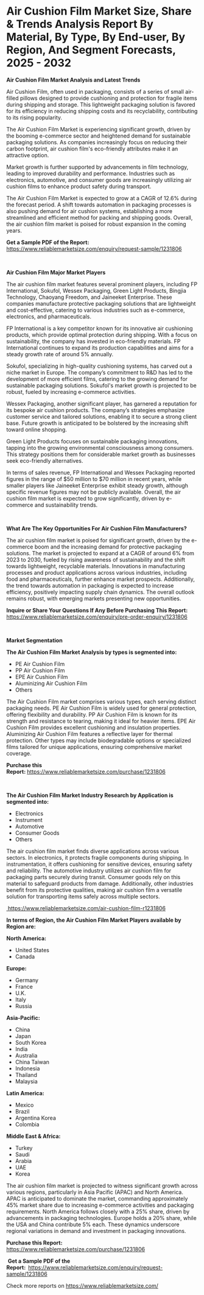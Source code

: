 <p><h1>Air Cushion Film Market Size, Share & Trends Analysis Report By Material, By Type, By End-user, By Region, And Segment Forecasts, 2025 - 2032</h1></p><p><strong>Air Cushion Film Market Analysis and Latest Trends</strong></p>
<p><p>Air Cushion Film, often used in packaging, consists of a series of small air-filled pillows designed to provide cushioning and protection for fragile items during shipping and storage. This lightweight packaging solution is favored for its efficiency in reducing shipping costs and its recyclability, contributing to its rising popularity. </p><p>The Air Cushion Film Market is experiencing significant growth, driven by the booming e-commerce sector and heightened demand for sustainable packaging solutions. As companies increasingly focus on reducing their carbon footprint, air cushion film's eco-friendly attributes make it an attractive option. </p><p>Market growth is further supported by advancements in film technology, leading to improved durability and performance. Industries such as electronics, automotive, and consumer goods are increasingly utilizing air cushion films to enhance product safety during transport. </p><p>The Air Cushion Film Market is expected to grow at a CAGR of 12.6% during the forecast period. A shift towards automation in packaging processes is also pushing demand for air cushion systems, establishing a more streamlined and efficient method for packing and shipping goods. Overall, the air cushion film market is poised for robust expansion in the coming years.</p></p>
<p><strong>Get a Sample PDF of the Report:&nbsp;</strong> <a href="https://www.reliablemarketsize.com/enquiry/request-sample/1231806?utm_campaign=2230&utm_medium=2&utm_source=Github&utm_content=ia&utm_term=30012025&utm_id=air-cushion-film">https://www.reliablemarketsize.com/enquiry/request-sample/1231806</a></p>
<p>&nbsp;</p>
<p><strong>Air Cushion Film Major Market Players</strong></p>
<p><p>The air cushion film market features several prominent players, including FP International, Sokufol, Wessex Packaging, Green Light Products, Bingjia Technology, Chaoyang Freedom, and Jaineeket Enterprise. These companies manufacture protective packaging solutions that are lightweight and cost-effective, catering to various industries such as e-commerce, electronics, and pharmaceuticals.</p><p>FP International is a key competitor known for its innovative air cushioning products, which provide optimal protection during shipping. With a focus on sustainability, the company has invested in eco-friendly materials. FP International continues to expand its production capabilities and aims for a steady growth rate of around 5% annually.</p><p>Sokufol, specializing in high-quality cushioning systems, has carved out a niche market in Europe. The company’s commitment to R&D has led to the development of more efficient films, catering to the growing demand for sustainable packaging solutions. Sokufol's market growth is projected to be robust, fueled by increasing e-commerce activities.</p><p>Wessex Packaging, another significant player, has garnered a reputation for its bespoke air cushion products. The company’s strategies emphasize customer service and tailored solutions, enabling it to secure a strong client base. Future growth is anticipated to be bolstered by the increasing shift toward online shopping.</p><p>Green Light Products focuses on sustainable packaging innovations, tapping into the growing environmental consciousness among consumers. This strategy positions them for considerable market growth as businesses seek eco-friendly alternatives.</p><p>In terms of sales revenue, FP International and Wessex Packaging reported figures in the range of $50 million to $70 million in recent years, while smaller players like Jaineeket Enterprise exhibit steady growth, although specific revenue figures may not be publicly available. Overall, the air cushion film market is expected to grow significantly, driven by e-commerce and sustainability trends.</p></p>
<p>&nbsp;</p>
<p><strong>What Are The Key Opportunities For Air Cushion Film Manufacturers?</strong></p>
<p><p>The air cushion film market is poised for significant growth, driven by the e-commerce boom and the increasing demand for protective packaging solutions. The market is projected to expand at a CAGR of around 6% from 2023 to 2030, fueled by rising awareness of sustainability and the shift towards lightweight, recyclable materials. Innovations in manufacturing processes and product applications across various industries, including food and pharmaceuticals, further enhance market prospects. Additionally, the trend towards automation in packaging is expected to increase efficiency, positively impacting supply chain dynamics. The overall outlook remains robust, with emerging markets presenting new opportunities.</p></p>
<p><strong>Inquire or Share Your Questions If Any Before Purchasing This Report:</strong> <a href="https://www.reliablemarketsize.com/enquiry/pre-order-enquiry/1231806?utm_campaign=2230&utm_medium=2&utm_source=Github&utm_content=ia&utm_term=30012025&utm_id=air-cushion-film">https://www.reliablemarketsize.com/enquiry/pre-order-enquiry/1231806</a></p>
<p>&nbsp;</p>
<p><strong>Market Segmentation</strong></p>
<p><strong>The Air Cushion Film Market Analysis by types is segmented into:</strong></p>
<p><ul><li>PE Air Cushion Film</li><li>PP Air Cushion Film</li><li>EPE Air Cushion Film</li><li>Aluminizing Air Cushion Film</li><li>Others</li></ul></p>
<p><p>The Air Cushion Film market comprises various types, each serving distinct packaging needs. PE Air Cushion Film is widely used for general protection, offering flexibility and durability. PP Air Cushion Film is known for its strength and resistance to tearing, making it ideal for heavier items. EPE Air Cushion Film provides excellent cushioning and insulation properties. Aluminizing Air Cushion Film features a reflective layer for thermal protection. Other types may include biodegradable options or specialized films tailored for unique applications, ensuring comprehensive market coverage.</p></p>
<p><strong>Purchase this Report:&nbsp;</strong><a href="https://www.reliablemarketsize.com/purchase/1231806?utm_campaign=2230&utm_medium=2&utm_source=Github&utm_content=ia&utm_term=30012025&utm_id=air-cushion-film">https://www.reliablemarketsize.com/purchase/1231806</a></p>
<p>&nbsp;</p>
<p><strong>The Air Cushion Film Market Industry Research by Application is segmented into:</strong></p>
<p><ul><li>Electronics</li><li>Instrument</li><li>Automotive</li><li>Consumer Goods</li><li>Others</li></ul></p>
<p><p>The air cushion film market finds diverse applications across various sectors. In electronics, it protects fragile components during shipping. In instrumentation, it offers cushioning for sensitive devices, ensuring safety and reliability. The automotive industry utilizes air cushion film for packaging parts securely during transit. Consumer goods rely on this material to safeguard products from damage. Additionally, other industries benefit from its protective qualities, making air cushion film a versatile solution for transporting items safely across multiple sectors.</p></p>
<p><a href="https://www.reliablemarketsize.com/air-cushion-film-r1231806?utm_campaign=2230&utm_medium=2&utm_source=Github&utm_content=ia&utm_term=30012025&utm_id=air-cushion-film">&nbsp;https://www.reliablemarketsize.com/air-cushion-film-r1231806</a></p>
<p><strong>In terms of Region, the Air Cushion Film Market Players available by Region are:</strong></p>
<p>
    <p> <strong> North America: </strong>
        <ul>
            <li>United States</li>
            <li>Canada</li>
        </ul>
        </p> 
    <p> <strong> Europe: </strong>
        <ul>
            <li>Germany</li>
            <li>France</li>
            <li>U.K.</li>
            <li>Italy</li>
            <li>Russia</li>
        </ul>
        </p> 
    <p> <strong> Asia-Pacific: </strong>
        <ul>
            <li>China</li>
            <li>Japan</li>
            <li>South Korea</li>
            <li>India</li>
            <li>Australia</li>
            <li>China Taiwan</li>
            <li>Indonesia</li>
            <li>Thailand</li>
            <li>Malaysia</li>
        </ul>
        </p> 
    <p> <strong> Latin America: </strong>
        <ul>
            <li>Mexico</li>
            <li>Brazil</li>
            <li>Argentina Korea</li>
            <li>Colombia</li>
        </ul>
        </p> 
    <p> <strong> Middle East & Africa: </strong>
        <ul>
            <li>Turkey</li>
            <li>Saudi</li>
            <li>Arabia</li>
            <li>UAE</li>
            <li>Korea</li>
        </ul>
    </p>
    </p>
<p><p>The air cushion film market is projected to witness significant growth across various regions, particularly in Asia Pacific (APAC) and North America. APAC is anticipated to dominate the market, commanding approximately 45% market share due to increasing e-commerce activities and packaging requirements. North America follows closely with a 25% share, driven by advancements in packaging technologies. Europe holds a 20% share, while the USA and China contribute 5% each. These dynamics underscore regional variations in demand and investment in packaging innovations.</p></p>
<p><strong>Purchase this Report: </strong><a href="https://www.reliablemarketsize.com/purchase/1231806?utm_campaign=2230&utm_medium=2&utm_source=Github&utm_content=ia&utm_term=30012025&utm_id=air-cushion-film">https://www.reliablemarketsize.com/purchase/1231806</a></p>
<p>&nbsp;<strong>Get a Sample PDF of the Report:&nbsp;&nbsp;</strong><a href="https://www.reliablemarketsize.com/enquiry/request-sample/1231806?utm_campaign=2230&utm_medium=2&utm_source=Github&utm_content=ia&utm_term=30012025&utm_id=air-cushion-film">https://www.reliablemarketsize.com/enquiry/request-sample/1231806</a></p>
<p><strong></strong></p>
<p>Check more reports on <a href="https://www.reliablemarketsize.com/?utm_campaign=2230&utm_medium=2&utm_source=Github&utm_content=ia&utm_term=30012025&utm_id=air-cushion-film">https://www.reliablemarketsize.com/</a></p>